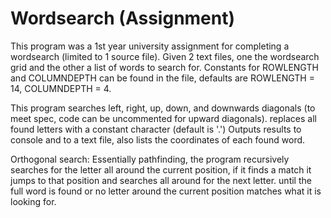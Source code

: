 # Wordsearch (Assignment)

This program was a 1st year university assignment for completing a wordsearch (limited to 1 source file).
Given 2 text files, one the wordsearch grid and the other a list of words to search for.
Constants for ROWLENGTH and COLUMNDEPTH can be found in the file, defaults are ROWLENGTH = 14, COLUMNDEPTH = 4.

This program searches left, right, up, down, and downwards diagonals (to meet spec, code can be uncommented for upward diagonals).
replaces all found letters with a constant character (default is '.')
Outputs results to console and to a text file, also lists the coordinates of each found word.

Orthogonal search: 
Essentially pathfinding, the program recursively searches for the letter all around the current position,
if it finds a match it jumps to that position and searches all around for the next letter. until the full word is found
or no letter around the current position matches what it is looking for.
